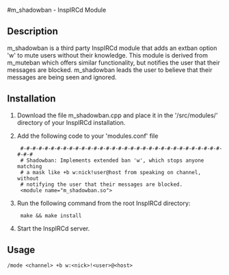 #m_shadowban - InspIRCd Module

Description
-

m_shadowban is a third party InspIRCd module that adds an extban option 'w' to mute users without their knowledge. This module is derived from m_muteban which offers similar functionality, but notifies the user that their messages are blocked. m_shadowban leads the user to believe that their messages are being seen and ignored.

Installation
-

1. Download the file m_shadowban.cpp and place it in the '/src/modules/' directory of your InspIRCd installation.

2. Add the following code to your 'modules.conf' file

        #-#-#-#-#-#-#-#-#-#-#-#-#-#-#-#-#-#-#-#-#-#-#-#-#-#-#-#-#-#-#-#-#-#-#-#
        # Shadowban: Implements extended ban 'w', which stops anyone matching
        # a mask like +b w:nick!user@host from speaking on channel, without
        # notifying the user that their messages are blocked.
        <module name="m_shadowban.so">

3. Run the following command from the root InspIRCd directory:

        make && make install

4. Start the InspIRCd server.

Usage
-

    /mode <channel> +b w:<nick>!<user>@<host>
